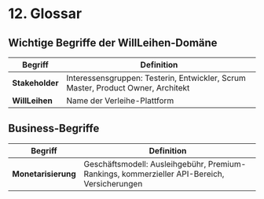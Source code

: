 # 12. Glossar

## Wichtige Begriffe der WillLeihen-Domäne

| Begriff                                 | Definition                                                                       |
|-----------------------------------------|----------------------------------------------------------------------------------|
| **<a id="stakeholder">Stakeholder</a>** | Interessensgruppen: Testerin, Entwickler, Scrum Master, Product Owner, Architekt |
| **<a id="willleihen">WillLeihen</a>**   | Name der Verleihe-Plattform                                                      |

## Business-Begriffe

| Begriff                                         | Definition                                                                                  |
|-------------------------------------------------|---------------------------------------------------------------------------------------------|
| **<a id="monetarisierung">Monetarisierung</a>** | Geschäftsmodell: Ausleihgebühr, Premium-Rankings, kommerzieller API-Bereich, Versicherungen |